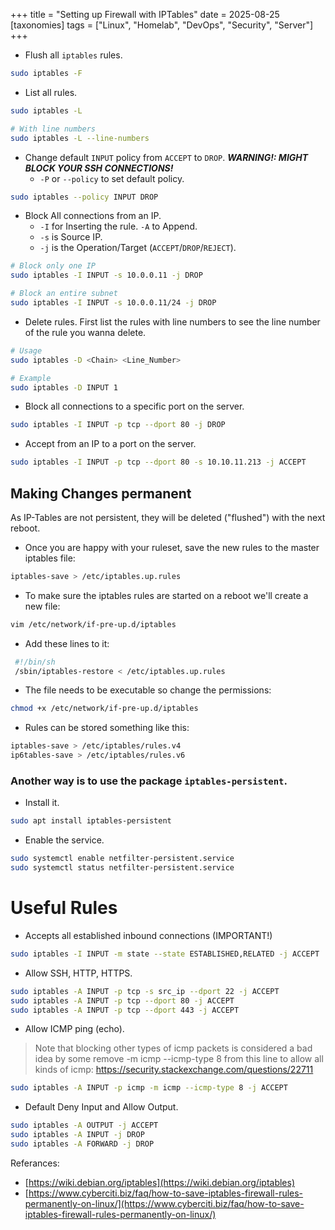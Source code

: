 +++
title = "Setting up Firewall with IPTables"
date = 2025-08-25
[taxonomies]
tags = ["Linux", "Homelab", "DevOps", "Security", "Server"]
+++
- Flush all `iptables` rules.
```sh
sudo iptables -F
```

- List all rules.
```sh
sudo iptables -L

# With line numbers
sudo iptables -L --line-numbers
```

- Change default `INPUT` policy from `ACCEPT` to `DROP`.
  ***WARNING!: MIGHT BLOCK YOUR SSH CONNECTIONS!***
  - `-P` or `--policy` to set default policy.
```sh
sudo iptables --policy INPUT DROP
```

- Block All connections from an IP.
  - `-I` for Inserting the rule. `-A` to Append.
  - `-s` is Source IP.
  - `-j` is the Operation/Target (`ACCEPT`/`DROP`/`REJECT`).
```sh
# Block only one IP
sudo iptables -I INPUT -s 10.0.0.11 -j DROP

# Block an entire subnet
sudo iptables -I INPUT -s 10.0.0.11/24 -j DROP
```

- Delete rules.
First list the rules with line numbers to see the line number of the rule you wanna delete.
```sh
# Usage
sudo iptables -D <Chain> <Line_Number>

# Example
sudo iptables -D INPUT 1
```

- Block all connections to a specific port on the server.
```sh
sudo iptables -I INPUT -p tcp --dport 80 -j DROP
```

- Accept from an IP to a port on the server.
```sh
sudo iptables -I INPUT -p tcp --dport 80 -s 10.10.11.213 -j ACCEPT
```

## Making Changes permanent

As IP-Tables are not persistent, they will be deleted ("flushed") with the next reboot.

- Once you are happy with your ruleset, save the new rules to the master iptables file:
```sh
iptables-save > /etc/iptables.up.rules
```

- To make sure the iptables rules are started on a reboot we'll create a new file:
```sh
vim /etc/network/if-pre-up.d/iptables
```
- Add these lines to it:
```sh
 #!/bin/sh
 /sbin/iptables-restore < /etc/iptables.up.rules
```

- The file needs to be executable so change the permissions:
```sh
chmod +x /etc/network/if-pre-up.d/iptables
```

- Rules can be stored something like this:
```sh
iptables-save > /etc/iptables/rules.v4
ip6tables-save > /etc/iptables/rules.v6
```

### Another way is to use the package `iptables-persistent`.
- Install it.
```sh
sudo apt install iptables-persistent
```

- Enable the service.
```sh
sudo systemctl enable netfilter-persistent.service
sudo systemctl status netfilter-persistent.service
```

# Useful Rules
- Accepts all established inbound connections (IMPORTANT!)
```sh
sudo iptables -I INPUT -m state --state ESTABLISHED,RELATED -j ACCEPT
```

 - Allow SSH, HTTP, HTTPS.
```sh
sudo iptables -A INPUT -p tcp -s src_ip --dport 22 -j ACCEPT
sudo iptables -A INPUT -p tcp --dport 80 -j ACCEPT
sudo iptables -A INPUT -p tcp --dport 443 -j ACCEPT
```

- Allow ICMP ping (echo).
>Note that blocking other types of icmp packets is considered a bad idea by some
>remove -m icmp --icmp-type 8 from this line to allow all kinds of icmp:
>https://security.stackexchange.com/questions/22711

```sh
sudo iptables -A INPUT -p icmp -m icmp --icmp-type 8 -j ACCEPT
```

- Default Deny Input and Allow Output.
```sh
sudo iptables -A OUTPUT -j ACCEPT
sudo iptables -A INPUT -j DROP
sudo iptables -A FORWARD -j DROP
```


Referances:
- [https://wiki.debian.org/iptables](https://wiki.debian.org/iptables)
- [https://www.cyberciti.biz/faq/how-to-save-iptables-firewall-rules-permanently-on-linux/](https://www.cyberciti.biz/faq/how-to-save-iptables-firewall-rules-permanently-on-linux/)

